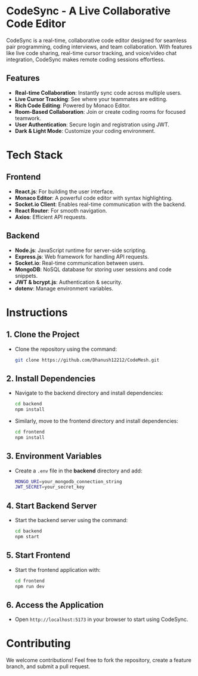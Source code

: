 # CodeSync - A Live Collaborative Code Editor

CodeSync is a real-time, collaborative code editor designed for seamless pair programming, coding interviews, and team collaboration. With features like live code sharing, real-time cursor tracking, and voice/video chat integration, CodeSync makes remote coding sessions effortless.

## Features

- **Real-time Collaboration**: Instantly sync code across multiple users.
- **Live Cursor Tracking**: See where your teammates are editing.
- **Rich Code Editing**: Powered by Monaco Editor.
- **Room-Based Collaboration**: Join or create coding rooms for focused teamwork. 
- **User Authentication**: Secure login and registration using JWT.
- **Dark & Light Mode**: Customize your coding environment.

# Tech Stack

## Frontend
- **React.js**: For building the user interface.
- **Monaco Editor**: A powerful code editor with syntax highlighting.
- **Socket.io Client**: Enables real-time communication with the backend. 
- **React Router**: For smooth navigation.
- **Axios**: Efficient API requests.

## Backend
- **Node.js**: JavaScript runtime for server-side scripting.
- **Express.js**: Web framework for handling API requests.
- **Socket.io**: Real-time communication between users.
- **MongoDB**: NoSQL database for storing user sessions and code snippets.
- **JWT & bcrypt.js**: Authentication & security.
- **dotenv**: Manage environment variables.

# Instructions

## 1. Clone the Project

   - Clone the repository using the command:
     ```sh
     git clone https://github.com/Dhanush12212/CodeMesh.git
     ```

## 2. Install Dependencies

   - Navigate to the backend directory and install dependencies:
     ```sh
     cd backend
     npm install
     ```
   - Similarly, move to the frontend directory and install dependencies:
     ```sh
     cd frontend
     npm install
     ```

## 3. Environment Variables

   - Create a `.env` file in the **backend** directory and add:
     ```sh
     MONGO_URI=your_mongodb_connection_string
     JWT_SECRET=your_secret_key
     ```

## 4. Start Backend Server

   - Start the backend server using the command:
     ```sh
     cd backend
     npm start
     ```

## 5. Start Frontend

   - Start the frontend application with:
     ```sh
     cd frontend
     npm run dev
     ```

## 6. Access the Application

   - Open `http://localhost:5173` in your browser to start using CodeSync.

# Contributing

We welcome contributions! Feel free to fork the repository, create a feature branch, and submit a pull request. 

